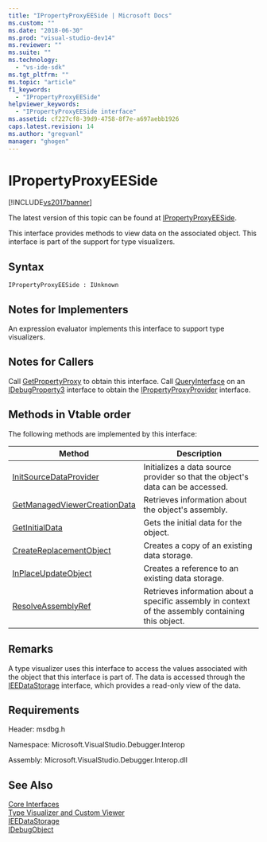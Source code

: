 ```yaml
---
title: "IPropertyProxyEESide | Microsoft Docs"
ms.custom: ""
ms.date: "2018-06-30"
ms.prod: "visual-studio-dev14"
ms.reviewer: ""
ms.suite: ""
ms.technology: 
  - "vs-ide-sdk"
ms.tgt_pltfrm: ""
ms.topic: "article"
f1_keywords: 
  - "IPropertyProxyEESide"
helpviewer_keywords: 
  - "IPropertyProxyEESide interface"
ms.assetid: cf227cf8-39d9-4758-8f7e-a697aebb1926
caps.latest.revision: 14
ms.author: "gregvanl"
manager: "ghogen"
---
```

# IPropertyProxyEESide
[!INCLUDE[vs2017banner](../../../includes/vs2017banner.md)]

The latest version of this topic can be found at [IPropertyProxyEESide](https://docs.microsoft.com/visualstudio/extensibility/debugger/reference/ipropertyproxyeeside).  
  
This interface provides methods to view data on the associated object. This interface is part of the support for type visualizers.  
  
## Syntax  
  
```  
IPropertyProxyEESide : IUnknown  
```  
  
## Notes for Implementers  
 An expression evaluator implements this interface to support type visualizers.  
  
## Notes for Callers  
 Call [GetPropertyProxy](../../../extensibility/debugger/reference/ipropertyproxyprovider-getpropertyproxy.md) to obtain this interface. Call [QueryInterface](../Topic/QueryInterface.md) on an [IDebugProperty3](../../../extensibility/debugger/reference/idebugproperty3.md) interface to obtain the [IPropertyProxyProvider](../../../extensibility/debugger/reference/ipropertyproxyprovider.md) interface.  
  
## Methods in Vtable order  
 The following methods are implemented by this interface:  
  
|Method|Description|  
|------------|-----------------|  
|[InitSourceDataProvider](../../../extensibility/debugger/reference/ipropertyproxyeeside-initsourcedataprovider.md)|Initializes a data source provider so that the object's data can be accessed.|  
|[GetManagedViewerCreationData](../../../extensibility/debugger/reference/ipropertyproxyeeside-getmanagedviewercreationdata.md)|Retrieves information about the object's assembly.|  
|[GetInitialData](../../../extensibility/debugger/reference/ipropertyproxyeeside-getinitialdata.md)|Gets the initial data for the object.|  
|[CreateReplacementObject](../../../extensibility/debugger/reference/ipropertyproxyeeside-createreplacementobject.md)|Creates a copy of an existing data storage.|  
|[InPlaceUpdateObject](../../../extensibility/debugger/reference/ipropertyproxyeeside-inplaceupdateobject.md)|Creates a reference to an existing data storage.|  
|[ResolveAssemblyRef](../../../extensibility/debugger/reference/ipropertyproxyeeside-resolveassemblyref.md)|Retrieves information about a specific assembly in context of the assembly containing this object.|  
  
## Remarks  
 A type visualizer uses this interface to access the values associated with the object that this interface is part of. The data is accessed through the [IEEDataStorage](../../../extensibility/debugger/reference/ieedatastorage.md) interface, which provides a read-only view of the data.  
  
## Requirements  
 Header: msdbg.h  
  
 Namespace: Microsoft.VisualStudio.Debugger.Interop  
  
 Assembly: Microsoft.VisualStudio.Debugger.Interop.dll  
  
## See Also  
 [Core Interfaces](../../../extensibility/debugger/reference/core-interfaces.md)   
 [Type Visualizer and Custom Viewer](../../../extensibility/debugger/type-visualizer-and-custom-viewer.md)   
 [IEEDataStorage](../../../extensibility/debugger/reference/ieedatastorage.md)   
 [IDebugObject](../../../extensibility/debugger/reference/idebugobject.md)

